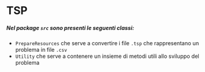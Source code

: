 # TSP


##### Nel package `src` sono presenti le seguenti classi:

- `PrepareResources` che serve a convertire i file `.tsp` che rappresentano un problema in file `.csv`
- `Utility` che serve a contenere un insieme di metodi utili allo sviluppo del problema 